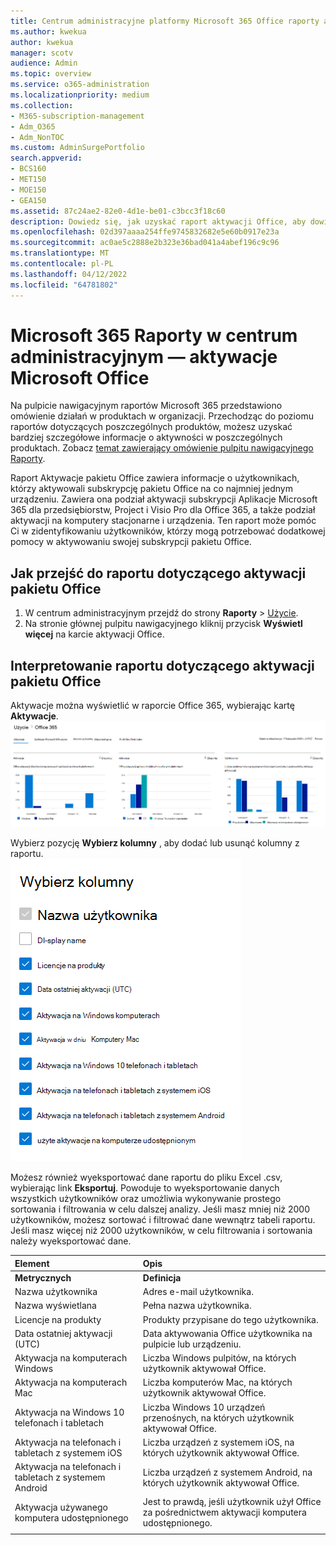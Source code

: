 ```yaml
---
title: Centrum administracyjne platformy Microsoft 365 Office raporty aktywacji
ms.author: kwekua
author: kwekua
manager: scotv
audience: Admin
ms.topic: overview
ms.service: o365-administration
ms.localizationpriority: medium
ms.collection:
- M365-subscription-management
- Adm_O365
- Adm_NonTOC
ms.custom: AdminSurgePortfolio
search.appverid:
- BCS160
- MET150
- MOE150
- GEA150
ms.assetid: 87c24ae2-82e0-4d1e-be01-c3bcc3f18c60
description: Dowiedz się, jak uzyskać raport aktywacji Office, aby dowiedzieć się, którzy użytkownicy aktywowali subskrypcję Office, i zidentyfikować użytkowników, którzy mogą potrzebować dodatkowej pomocy.
ms.openlocfilehash: 02d397aaaa254ffe9745832682e5e60b0917e23a
ms.sourcegitcommit: ac0ae5c2888e2b323e36bad041a4abef196c9c96
ms.translationtype: MT
ms.contentlocale: pl-PL
ms.lasthandoff: 04/12/2022
ms.locfileid: "64781802"
---
```

# <a name="microsoft-365-reports-in-the-admin-center---microsoft-office-activations"></a>Microsoft 365 Raporty w centrum administracyjnym — aktywacje Microsoft Office

Na pulpicie nawigacyjnym raportów Microsoft 365 przedstawiono omówienie działań w produktach w organizacji. Przechodząc do poziomu raportów dotyczących poszczególnych produktów, możesz uzyskać bardziej szczegółowe informacje o aktywności w poszczególnych produktach. Zobacz [temat zawierający omówienie pulpitu nawigacyjnego Raporty](activity-reports.md).
  
Raport Aktywacje pakietu Office zawiera informacje o użytkownikach, którzy aktywowali subskrypcję pakietu Office na co najmniej jednym urządzeniu. Zawiera ona podział aktywacji subskrypcji Aplikacje Microsoft 365 dla przedsiębiorstw, Project i Visio Pro dla Office 365, a także podział aktywacji na komputery stacjonarne i urządzenia. Ten raport może pomóc Ci w zidentyfikowaniu użytkowników, którzy mogą potrzebować dodatkowej pomocy w aktywowaniu swojej subskrypcji pakietu Office.
  
## <a name="how-to-get-to-the-office-activations-report"></a>Jak przejść do raportu dotyczącego aktywacji pakietu Office

1. W centrum administracyjnym przejdź do strony **Raporty** \> <a href="https://go.microsoft.com/fwlink/p/?linkid=2074756" target="_blank">Użycie</a>. 
2. Na stronie głównej pulpitu nawigacyjnego kliknij przycisk **Wyświetl więcej** na karcie aktywacji Office.
  
## <a name="interpret-the-office-activations-report"></a>Interpretowanie raportu dotyczącego aktywacji pakietu Office
  
Aktywacje można wyświetlić w raporcie Office 365, wybierając kartę **Aktywacje**.<br/>![Microsoft 365 raporty — aktywacja Microsoft Office 365.](../../media/e1df82a2-3336-4b38-b66c-b286c44b82ee.png)

Wybierz pozycję **Wybierz kolumny** , aby dodać lub usunąć kolumny z raportu.  <br/> ![Office 365 raport aktywacji — wybierz kolumny.](../../media/d11a0efa-a067-4440-a4f3-71b618a90301.png)

Możesz również wyeksportować dane raportu do pliku Excel .csv, wybierając link **Eksportuj**. Powoduje to wyeksportowanie danych wszystkich użytkowników oraz umożliwia wykonywanie prostego sortowania i filtrowania w celu dalszej analizy. Jeśli masz mniej niż 2000 użytkowników, możesz sortować i filtrować dane wewnątrz tabeli raportu. Jeśli masz więcej niż 2000 użytkowników, w celu filtrowania i sortowania należy wyeksportować dane. 

|Element|Opis|
|:-----|:-----|
|**Metrycznych**|**Definicja**|
|Nazwa użytkownika  <br/> |Adres e-mail użytkownika.  <br/> |
|Nazwa wyświetlana  <br/> |Pełna nazwa użytkownika.  <br/> |
|Licencje na produkty  <br/> |Produkty przypisane do tego użytkownika.  <br/> |
|Data ostatniej aktywacji (UTC)  <br/> |Data aktywowania Office użytkownika na pulpicie lub urządzeniu.  <br/> |
|Aktywacja na komputerach Windows  <br/> |Liczba Windows pulpitów, na których użytkownik aktywował Office.  <br/> |
|Aktywacja na komputerach Mac <br/> |Liczba komputerów Mac, na których użytkownik aktywował Office.|
|Aktywacja na Windows 10 telefonach i tabletach  <br/> |Liczba Windows 10 urządzeń przenośnych, na których użytkownik aktywował Office.  <br/> |
|Aktywacja na telefonach i tabletach z systemem iOS  <br/> |Liczba urządzeń z systemem iOS, na których użytkownik aktywował Office.|
|Aktywacja na telefonach i tabletach z systemem Android  <br/> |Liczba urządzeń z systemem Android, na których użytkownik aktywował Office.  <br/> |
|Aktywacja używanego komputera udostępnionego |Jest to prawdą, jeśli użytkownik użył Office za pośrednictwem aktywacji komputera udostępnionego.|
|||
   